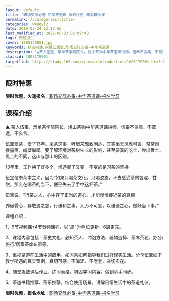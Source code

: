 ```yaml
---
layout: default
title: '职场交际必备-中华茶道课-限时优惠-网易精品课'
permalink: /:categories/:title/
categories: wangyi2
date: 2019-03-24 12:17:56
last_modified_at: 2022-05-23 02:09:43
tags: 网易提供
cover: 1005170001.jpg
keywords: 精选网课,网易云课堂,职场交际必备-中华茶道课
description: '▲茶人伍宝，示单茶学院院长，浅山茶物中华茶道课讲师，信奉不贪高，不鹜远，不妄言。伍宝爱茶，爱了13年。采茶这事，听起来雅'
classid: 1005170001
targetlink: https://study.163.com/course/introduction/1005170001.htm?share=1&shareId=1025206652&utm_campaign=share&utm_medium=iphoneShare&utm_source=&utm_u=1025206652
---
```


## 限时特惠

**限时优惠，火速报名**：[职场交际必备-中华茶道课-报名学习](https://study.163.com/course/introduction/1005170001.htm?share=1&shareId=1025206652&utm_campaign=share&utm_medium=iphoneShare&utm_source=&utm_u=1025206652)

## 课程介绍

▲ 茶人伍宝，示单茶学院院长，浅山茶物中华茶道课讲师，信奉不贪高，不鹜远，不妄言。



伍宝爱茶，爱了13年。采茶这事，听起来雅致闲适，其实毫无风雅可言，常常风餐露宿，峭壁攀爬。要了解环境对茶树生长的影响，甚至要真的吃土，尝出黄土、黑土的不同，这山与那山的区别。

 

13年里，工作换了好多个，境遇变了又变，不变的是习茶的坚持。



伍宝信奉茶本主义，因为“如果只喝茶文化，只喝姿态，不去感受茶的苦涩、甘甜，那么在喝茶的当下，便已失去了手中这杯茶。”



伍宝说，“行茶之人，心中存了正当的道心，才能慢慢接近茶的真相

养傲骨心，存敬畏之意，行谦和之事。人万不可妄，以谦逊之心，做好当下事。”



课程介绍：

1、9节视频课+4节音频课程，以“周”为单位更新，6周更完。



2、课程内容包括：茶史文化、必知茶人、冲泡方法、器物选择、茶席茶花、办公/旅行/居家茶席布置等。



3、重视茶道在生活中的应用，如习茶如何指导我们过好现实生活。分享伍宝线下教学所遇的真实案例，真切可感。不晦涩、不老套、亲切实在。



4、随堂发放课后作业、练习表格，巩固学习内容，做到心手同步。



5、茶道书籍推荐、茶乐推荐。结合使用场景，讲解日常生活中的茶道礼仪。

**限时优惠，报名地址**：[职场交际必备-中华茶道课-报名学习](https://study.163.com/course/introduction/1005170001.htm?share=1&shareId=1025206652&utm_campaign=share&utm_medium=iphoneShare&utm_source=&utm_u=1025206652)

